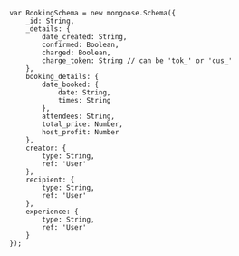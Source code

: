     var BookingSchema = new mongoose.Schema({
        _id: String,
        _details: {
            date_created: String,
            confirmed: Boolean,
            charged: Boolean,
            charge_token: String // can be 'tok_' or 'cus_'
        },
        booking_details: {
            date_booked: {
                date: String,
                times: String
            },
            attendees: String,
            total_price: Number,
            host_profit: Number
        },
        creator: {
            type: String,
            ref: 'User'
        },
        recipient: {
            type: String,
            ref: 'User'
        },
        experience: {
            type: String,
            ref: 'User'
        }
    });
